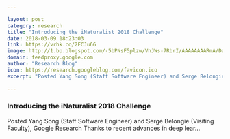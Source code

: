 ```yaml
---

layout: post
category: research
title: "Introducing the iNaturalist 2018 Challenge"
date: 2018-03-09 18:23:03
link: https://vrhk.co/2FCJu66
image: http://1.bp.blogspot.com/-5bPNsF5plzw/VnJWs-7RbrI/AAAAAAAARmA/DaZmn8YUjAk/s1600-r/logo_research_at_google_color_1x_web_512dp.png
domain: feedproxy.google.com
author: "Research Blog"
icon: https://research.googleblog.com/favicon.ico
excerpt: "Posted Yang Song (Staff Software Engineer) and Serge Belongie (Visiting Faculty), Google Research Thanks to recent advances in deep lear..."

---
```


### Introducing the iNaturalist 2018 Challenge

Posted Yang Song (Staff Software Engineer) and Serge Belongie (Visiting Faculty), Google Research Thanks to recent advances in deep lear...